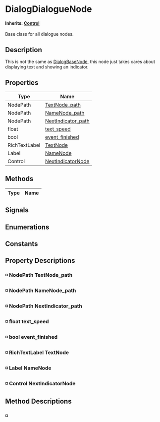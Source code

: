 # DialogDialogueNode
#### **Inherits:** [Control][class_control]

Base class for all dialogue nodes.

## Description
This is not the same as [DialogBaseNode](class_dialog_base_node.md), this node just takes cares about displaying text and showing an indicator.

## Properties
Type|Name
---|---
NodePath|[TextNode_path](#-nodepath-textnode_path)
NodePath|[NameNode_path](#-nodepath-namenode_path)
NodePath|[NextIndicator_path](#-nodepath-nextindicator_path)
float|[text_speed](#-float-text_speed)
bool|[event_finished](#-bool-event_finished)
RichTextLabel|[TextNode](#-richtextlabel-textnode)
Label|[NameNode](#-label-namenode)
Control|[NextIndicatorNode](#-control-nextindicatornode)
## Methods
Type|Name
---|---
## Signals

## Enumerations

## Constants

## Property Descriptions
### ◽ NodePath TextNode_path
### ◽ NodePath NameNode_path
### ◽ NodePath NextIndicator_path
### ◽ float text_speed
### ◽ bool event_finished
### ◽ RichTextLabel TextNode
### ◽ Label NameNode
### ◽ Control NextIndicatorNode

## Method Descriptions
### ◽ 

[class_control]:#